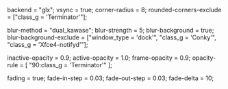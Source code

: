 backend = "glx";
vsync = true;
corner-radius = 8;
rounded-corners-exclude = ["class_g = 'Terminator'"];

blur-method = "dual_kawase";
blur-strength = 5;
blur-background = true;
blur-background-exclude = ["window_type = 'dock'", "class_g = 'Conky'", "class_g = 'Xfce4-notifyd'"];

inactive-opacity = 0.9;
active-opacity = 1.0;
frame-opacity = 0.9;
opacity-rule = [
  "90:class_g = 'Terminator'"
];

fading = true;
fade-in-step = 0.03;
fade-out-step = 0.03;
fade-delta = 10;
